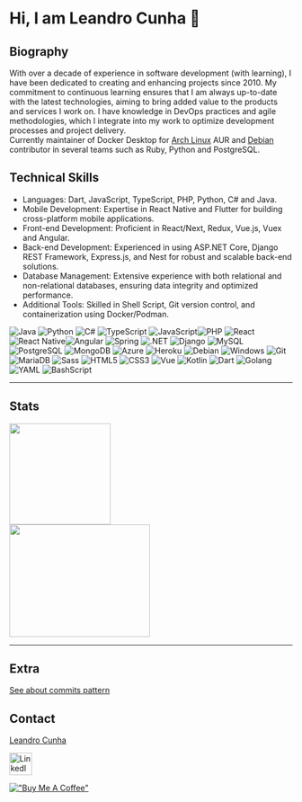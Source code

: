 # Hi, I am Leandro Cunha :wave:

## Biography

With over a decade of experience in software development (with learning), I have been dedicated to creating and enhancing projects since 2010. My commitment to continuous learning ensures that I am always up-to-date with the latest technologies, aiming to bring added value to the products and services I work on.
I have knowledge in DevOps practices and agile methodologies, which I integrate into my work to optimize development processes and project delivery.  
Currently maintainer of Docker Desktop for [Arch Linux](https://github.com/archlinux) AUR and [Debian](https://github.com/debian) contributor in several teams such as Ruby, Python and PostgreSQL.  

## Technical Skills

- Languages: Dart, JavaScript, TypeScript, PHP, Python, C# and Java.  
- Mobile Development: Expertise in React Native and Flutter for building cross-platform mobile applications.  
- Front-end Development: Proficient in React/Next, Redux, Vue.js, Vuex and Angular.  
- Back-end Development: Experienced in using ASP.NET Core, Django REST Framework, Express.js, and Nest for robust and scalable back-end solutions.  
- Database Management: Extensive experience with both relational and non-relational databases, ensuring data integrity and optimized performance.  
- Additional Tools: Skilled in Shell Script, Git version control, and containerization using Docker/Podman.  

![Java](https://img.shields.io/badge/java-%23ED8B00.svg?style=for-the-badge&logo=openjdk&logoColor=white)
![Python](https://img.shields.io/badge/python-3670A0?style=for-the-badge&logo=python&logoColor=ffdd54)
![C#](https://img.shields.io/badge/C%23-239120?style=for-the-badge&logo=c-sharp&logoColor=white)
![TypeScript](https://img.shields.io/badge/TypeScript-007ACC?style=for-the-badge&logo=typescript&logoColor=white)
![JavaScript](https://img.shields.io/badge/JavaScript-F7DF1E?style=for-the-badge&logo=javascript&logoColor=black)![PHP](https://img.shields.io/badge/PHP-777BB4?style=for-the-badge&logo=php&logoColor=white)
![React](https://img.shields.io/badge/React-20232A?style=for-the-badge&logo=react&logoColor=61DAFB)
![React Native](https://img.shields.io/badge/React_Native-20232A?style=for-the-badge&logo=react&logoColor=61DAFB)![Angular](https://img.shields.io/badge/Angular-DD0031?style=for-the-badge&logo=angular&logoColor=white)
![Spring](https://img.shields.io/badge/spring-%236DB33F.svg?style=for-the-badge&logo=spring&logoColor=white)
![.NET](https://img.shields.io/badge/.NET-5C2D91?style=for-the-badge&logo=.net&logoColor=white)
![Django](https://img.shields.io/badge/django-%23092E20.svg?style=for-the-badge&logo=django&logoColor=white)
![MySQL](https://img.shields.io/badge/MySQL-00000F?style=for-the-badge&logo=mysql&logoColor=white)
![PostgreSQL](https://img.shields.io/badge/PostgreSQL-000?style=for-the-badge&logo=postgresql)
![MongoDB](https://img.shields.io/badge/MongoDB-%234ea94b.svg?style=for-the-badge&logo=mongodb&logoColor=white)
![Azure](https://img.shields.io/badge/Azure-blue?style=for-the-badge&logo=microsoft%20azure&logoColor=blue&labelColor=FFFFFF&link=https%3A%2F%2Fimages.app.goo.gl%2FK7PN1jYJd57x4q7A8)
![Heroku](https://img.shields.io/badge/heroku-%23430098.svg?style=for-the-badge&logo=heroku&logoColor=white)
![Debian](https://img.shields.io/badge/Debian-D70A53?style=for-the-badge&logo=debian&logoColor=white)
![Windows](https://img.shields.io/badge/Windows-000?style=for-the-badge&logo=windows&logoColor=2CA5E0)
![Git](https://img.shields.io/badge/GIT-E44C30?style=for-the-badge&logo=git&logoColor=white)
![MariaDB](https://img.shields.io/badge/MariaDB-003545?style=for-the-badge&logo=mariadb&logoColor=white)
![Sass](https://img.shields.io/badge/Sass-000?style=for-the-badge&logo=sass)
![HTML5](https://img.shields.io/badge/HTML5-E34F26?style=for-the-badge&logo=html5&logoColor=white)
![CSS3](https://img.shields.io/badge/CSS3-1572B6?style=for-the-badge&logo=css3&logoColor=white)
![Vue](https://img.shields.io/badge/vuejs-%2335495e.svg?style=for-the-badge&logo=vuedotjs&logoColor=%234FC08D)
![Kotlin](https://img.shields.io/badge/Kotlin-0095D5?&style=for-the-badge&logo=kotlin&logoColor=white)
![Dart](https://img.shields.io/badge/Dart-0175C2?style=for-the-badge&logo=dart&logoColor=white)
![Golang](https://img.shields.io/badge/Go-00ADD8?style=for-the-badge&logo=go&logoColor=white)
![YAML](https://img.shields.io/badge/yaml-%23ffffff.svg?style=for-the-badge&logo=yaml&logoColor=151515)
![BashScript](https://img.shields.io/badge/bash%20script-0101?style=flat&logo=gnubash&logoColor=%23FFFFFF&labelColor=%23000000)

---

## Stats

<div>
<a href="https://github.com/leandrocunha526">
  <img height="180em" src="https://github-readme-stats.vercel.app/api?username=leandrocunha526&show_icons=true&theme=dracula&include_all_commits=true&count_private=true">
</a>
</div>
<div>
  <img height="200em" width="250em" src="https://github-readme-stats.vercel.app/api/top-langs/?username=leandrocunha526&layout=compact&langs_count=10&theme=dracula"/>
</div>

---

## Extra

[See about commits pattern](https://gist.github.com/leandrocunha526/f5bf86a5429401af5acba7fe811d4e7d)

## Contact

[Leandro Cunha](mailto:leandrocunhaemail@gmail.com?subject=Contact)

[<img src="https://upload.wikimedia.org/wikipedia/commons/c/ca/LinkedIn_logo_initials.png" alt="LinkedIn" width="40"/>](https://www.linkedin.com/in/leandrocunha123)

[!["Buy Me A Coffee"](https://www.buymeacoffee.com/assets/img/custom_images/orange_img.png)](https://www.buymeacoffee.com/leandrocunha)
